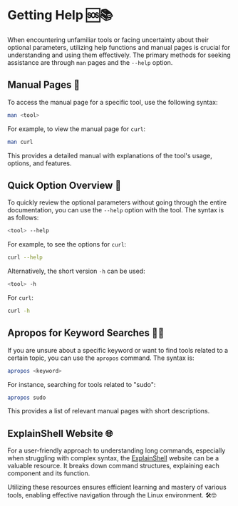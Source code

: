 # Getting Help 🆘📚

When encountering unfamiliar tools or facing uncertainty about their optional parameters, utilizing help functions and manual pages is crucial for understanding and using them effectively. The primary methods for seeking assistance are through `man` pages and the `--help` option.

## Manual Pages 📖

To access the manual page for a specific tool, use the following syntax:

```bash
man <tool>
```

For example, to view the manual page for `curl`:

```bash
man curl
```

This provides a detailed manual with explanations of the tool's usage, options, and features.

## Quick Option Overview 🚀

To quickly review the optional parameters without going through the entire documentation, you can use the `--help` option with the tool. The syntax is as follows:

```bash
<tool> --help
```

For example, to see the options for `curl`:

```bash
curl --help
```

Alternatively, the short version `-h` can be used:

```bash
<tool> -h
```

For `curl`:

```bash
curl -h
```

## Apropos for Keyword Searches 🕵️‍♂️

If you are unsure about a specific keyword or want to find tools related to a certain topic, you can use the `apropos` command. The syntax is:

```bash
apropos <keyword>
```

For instance, searching for tools related to "sudo":

```bash
apropos sudo
```

This provides a list of relevant manual pages with short descriptions.

## ExplainShell Website 🌐

For a user-friendly approach to understanding long commands, especially when struggling with complex syntax, the [ExplainShell](https://explainshell.com/) website can be a valuable resource. It breaks down command structures, explaining each component and its function.

Utilizing these resources ensures efficient learning and mastery of various tools, enabling effective navigation through the Linux environment. 🛠️🤓
